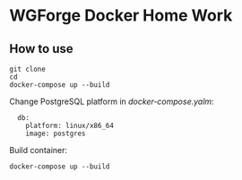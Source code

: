 # WGForge Docker Home Work

## How to use

```shell
git clone 
cd 
docker-compose up --build
```

Change PostgreSQL platform in _docker-compose.yalm_:

```shell
  db:
    platform: linux/x86_64
    image: postgres
```

Build container:

```shell
docker-compose up --build
```

